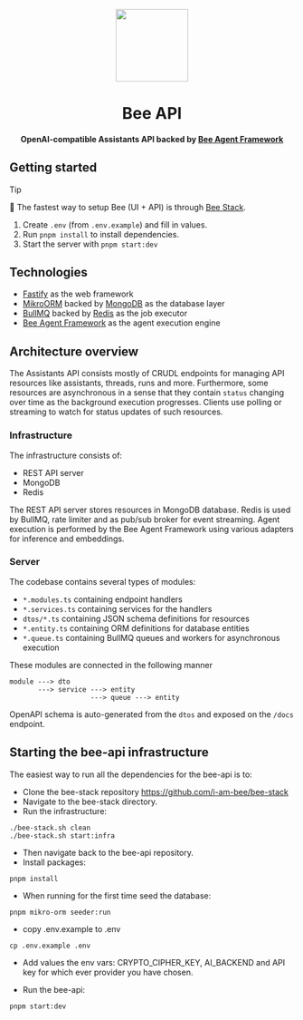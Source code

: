 <p align="center">
    <img src="./docs/assets/Bee_Dark.svg" height="128">
    <h1 align="center">Bee API</h1>
</p>

<p align="center">
  <h4 align="center">OpenAI-compatible Assistants API backed by <a href="https://github.com/i-am-bee/bee-agent-framework">Bee Agent Framework</a></h4>
</p>

## Getting started

> [!TIP]
>
> 🚀 The fastest way to setup Bee (UI + API) is through [Bee Stack](https://github.com/i-am-bee/bee-stack).

1. Create `.env` (from `.env.example`) and fill in values.
2. Run `pnpm install` to install dependencies.
3. Start the server with `pnpm start:dev`

## Technologies

- [Fastify](https://fastify.dev/) as the web framework
- [MikroORM](https://mikro-orm.io/) backed by [MongoDB](https://www.mongodb.com/) as the database layer
- [BullMQ](https://docs.bullmq.io/guide/jobs) backed by [Redis](https://redis.io/) as the job executor
- [Bee Agent Framework](https://github.com/i-am-bee/bee-agent-framework) as the agent execution engine

## Architecture overview

The Assistants API consists mostly of CRUDL endpoints for managing API resources like assistants, threads, runs and more. Furthermore, some resources are asynchronous in a sense that they contain `status` changing over time as the background execution progresses. Clients use polling or streaming to watch for status updates of such resources.

### Infrastructure

The infrastructure consists of:

- REST API server
- MongoDB
- Redis

The REST API server stores resources in MongoDB database. Redis is used by BullMQ, rate limiter and as pub/sub broker for event streaming. Agent execution is performed by the Bee Agent Framework using various adapters for inference and embeddings.

### Server

The codebase contains several types of modules:

- `*.modules.ts` containing endpoint handlers
- `*.services.ts` containing services for the handlers
- `dtos/*.ts` containing JSON schema definitions for resources
- `*.entity.ts` containing ORM definitions for database entities
- `*.queue.ts` containing BullMQ queues and workers for asynchronous execution

These modules are connected in the following manner

```
module ---> dto
       ---> service ---> entity
                    ---> queue ---> entity
```

OpenAPI schema is auto-generated from the `dtos` and exposed on the `/docs` endpoint.

## Starting the bee-api infrastructure

The easiest way to run all the dependencies for the bee-api is to:

- Clone the bee-stack repository https://github.com/i-am-bee/bee-stack
- Navigate to the bee-stack directory.
- Run the infrastructure:

```
./bee-stack.sh clean
./bee-stack.sh start:infra
```

- Then navigate back to the bee-api repository.
- Install packages:

```
pnpm install
```

- When running for the first time seed the database:

```
pnpm mikro-orm seeder:run
```

- copy .env.example to .env

```
cp .env.example .env
```

- Add values the env vars: CRYPTO_CIPHER_KEY, AI_BACKEND and API key for which ever provider you have chosen.

- Run the bee-api:

```
pnpm start:dev
```
